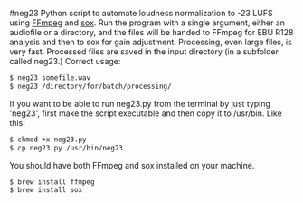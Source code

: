 #neg23
Python script to automate loudness normalization to -23 LUFS using <a href="http://www.ffmpeg.org/">FFmpeg</a> and <a href="http://sox.sourceforge.net/">sox</a>. Run the program with a single argument, either an audiofile or a directory, and the files will be handed to FFmpeg for EBU R128 analysis and then to sox for gain adjustment. Processing, even large files, is very fast. Processed files are saved in the input directory (in a subfolder called neg23.) Correct usage: 
```bash
$ neg23 somefile.wav
$ neg23 /directory/for/batch/processing/
```

If you want to be able to run neg23.py from the terminal by just typing 'neg23', first make the script executable and then copy it to /usr/bin. Like this:
```bash
$ chmod +x neg23.py
$ cp neg23.py /usr/bin/neg23
```

You should have both FFmpeg and sox installed on your machine.
```bash
$ brew install ffmpeg
$ brew install sox
```
